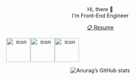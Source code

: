 <div align="center">
Hi, there 👋<br/>
I'm Front-End Engineer

[📋 Resume](https://www.rallit.com/resumes/24900@kimminje7810/%EA%B9%80%EB%AF%BC%EC%9E%AC?theme=STANDARD)

<div style="display: flex; align-items: flex-start;"><img src="https://techstack-generator.vercel.app/js-icon.svg" alt="icon" width="65" height="65" /><img src="https://techstack-generator.vercel.app/ts-icon.svg" alt="icon" width="65" height="65" /><img src="https://techstack-generator.vercel.app/react-icon.svg" alt="icon" width="65" height="65" /></div>

![Anurag’s GitHub stats](https://github-readme-stats.vercel.app/api?username=imb96&show_icons=true&theme=dracula)

<!--
**imb96/imb96** is a ✨ _special_ ✨ repository because its `README.md` (this file) appears on your GitHub profile.
![Top Langs](https://github-readme-stats.vercel.app/api/top-langs/?username=imb96&layout=compact&theme=dark)
Here are some ideas to get you started:

- 🔭 I’m currently working on ...
- 🌱 I’m currently learning ...
- 👯 I’m looking to collaborate on ...
- 🤔 I’m looking for help with ...
- 💬 Ask me about ...
- 📫 How to reach me: ...
- 😄 Pronouns: ...
- ⚡ Fun fact: ...
-->
</div>
